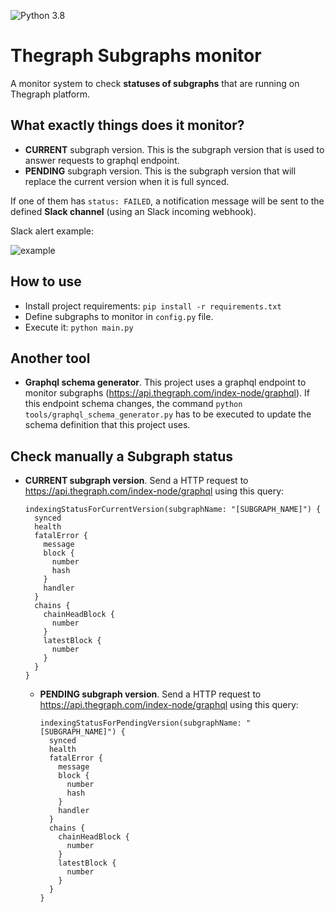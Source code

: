 ![Python 3.8](https://img.shields.io/badge/Python-3.8-blue.svg)

# Thegraph Subgraphs monitor
A monitor system to check **statuses of subgraphs** that are running on Thegraph platform.

What exactly things does it monitor?
--------------------------------------
- **CURRENT** subgraph version. This is the subgraph version that is used to answer requests to graphql endpoint.
- **PENDING** subgraph version. This is the subgraph version that will replace the current version when it is full synced.

If one of them has `status: FAILED`, a notification message will be sent to the defined **Slack channel** (using an Slack incoming webhook).

Slack alert example:

![example](https://user-images.githubusercontent.com/22997139/80019048-37f72400-84d7-11ea-95cd-def812be0333.PNG)

How to use
------------
- Install project requirements: `pip install -r requirements.txt`
- Define subgraphs to monitor in `config.py` file.
- Execute it: `python main.py`

Another tool
------------
- **Graphql schema generator**. This project uses a graphql endpoint to monitor subgraphs
(https://api.thegraph.com/index-node/graphql).
If this endpoint schema changes, the command `python tools/graphql_schema_generator.py` has to be executed
to update the schema definition that this project uses.

Check manually a Subgraph status
-----------------------------------
-  **CURRENT subgraph version**. Send a HTTP request to https://api.thegraph.com/index-node/graphql using this query:
    ```
    indexingStatusForCurrentVersion(subgraphName: "[SUBGRAPH_NAME]") {
      synced
      health
      fatalError {
        message
        block {
          number
          hash
        }
        handler
      }
      chains {
        chainHeadBlock {
          number
        }
        latestBlock {
          number
        }
      }
    }
    ```

    - **PENDING subgraph version**. Send a HTTP request to https://api.thegraph.com/index-node/graphql using this query:
        ```
        indexingStatusForPendingVersion(subgraphName: "[SUBGRAPH_NAME]") {
          synced
          health
          fatalError {
            message
            block {
              number
              hash
            }
            handler
          }
          chains {
            chainHeadBlock {
              number
            }
            latestBlock {
              number
            }
          }
        }
        ```
